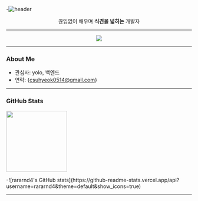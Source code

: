-![header](https://capsule-render.vercel.app/api?type=waving&color=gradient&height=300&section=header&text=Welcome!)
<p align="center">
  끊임없이 배우며 <b>식견을 넓히는</b> 개발자
</p>

---

<p align="center">
  <img src="https://readme-typing-svg.herokuapp.com?size=22&duration=2500&pause=800&vCenter=true&width=650&lines=Python+%26+YOLOv11;Always+Expanding+My+Insight" />
</p>

---

### About Me
- 관심사: yolo, 백엔드
- 연락: {csuhyeok0514@gmail.com}

---

### GitHub Stats
<p>
  <img height="165" src="https://streak-stats.demolab.com?user={rararnd4}&hide_current_streak=true&date_format=%5BY.%5Dn.j&card_width=380" />
</p>
-![rararnd4's GitHub stats](https://github-readme-stats.vercel.app/api?username=rararnd4&theme=default&show_icons=true)

---

<!-- 선택: Snake 애니메이션은 workflow 필요
![snake gif](https://github.com/{rararnd4}/{rararnd4}/blob/output/github-contribution-grid-snake.svg)
-->
